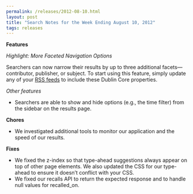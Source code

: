 ```yaml
---
permalink: /releases/2012-08-10.html
layout: post
title: "Search Notes for the Week Ending August 10, 2012"
tags: releases
---
```

<p><strong>Features</strong></p>
<p><em>Highlight: More Faceted Navigation Options </em></p>
<p><span>Searchers can now narrow their results by up to three additional facets</span>—contributor, publisher, or subject. To start using this feature, simply update any of your <a href="/blog/how-to-add-your-rss-feeds-to-our-index.html">RSS feeds</a> to include these Dublin Core properties. </p>
<p><em>Other features</em></p>
<ul><li><span>Searchers are able to show and hide options (e.g., the time filter) from the sidebar on the results page.</span></li>
</ul><p><strong>Chores</strong></p>
<ul><li>We investigated additional tools to monitor our application and the speed of our results.</li>
</ul><p><strong>Fixes</strong></p>
<ul><li>We fixed the z-index so that type-ahead suggestions always appear on top of other page elements. We also updated the CSS for our type-ahead to ensure it doesn&#8217;t conflict with your CSS.</li>
<li>We fixed our recalls API to return the expected response and to handle null values for recalled_on.</li>
</ul>
